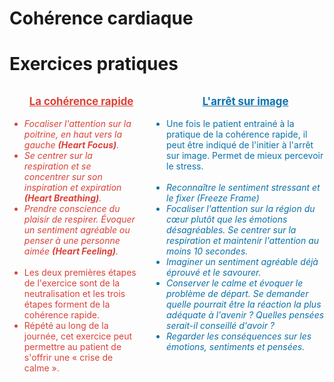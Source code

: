<!-- Title: Cohérence cardiaque
     Menu: Pour les psychologues / Cohérence cardiaque
     Created: 2023-05-30 -->

# Cohérence cardiaque

<object class="schema" type="image/svg+xml" data="/static/psycho/coherence.svg"></object>

# Exercices pratiques

<div class="columns">
    <ul style="color: #db4239;">
        <div class="exercise">La cohérence rapide</div>
        <li><i>Focaliser l'attention sur la poitrine, en haut vers la gauche <b>(Heart Focus)</b>.</i>
        <li><i>Se centrer sur la respiration et se concentrer sur son inspiration et expiration <b>(Heart Breathing)</b>.</i>
        <li><i>Prendre conscience du plaisir de respirer. Évoquer un sentiment agréable ou penser à une personne aimée <b>(Heart Feeling)</b>.</i><br><br>
        <li>Les deux premières étapes de l'exercice sont de la neutralisation et les trois étapes forment de la cohérence rapide. 
        <li>Répété au long de la journée, cet exercice peut permettre au patient de s'offrir une « crise de calme ».
    </ul>
    <ul style="color: #0c72ab;">
         <div class="exercise">L'arrêt sur image</div>
         <li>Une fois le patient entrainé à la pratique de la cohérence rapide, il peut être indiqué de l'initier à l'arrêt sur image. Permet de mieux percevoir le stress.<br><br>
         <li><i>Reconnaître le sentiment stressant et le fixer (Freeze Frame)</i>
         <li><i>Focaliser l'attention sur la région du cœur  plutôt que les émotions désagréables. Se centrer sur la respiration et maintenir l'attention au moins 10 secondes.</i>
         <li><i>Imaginer un sentiment agréable déjà éprouvé et le savourer.</i>
         <li><i>Conserver le calme et évoquer le problème de départ. Se demander quelle pourrait être la réaction la plus adéquate à l'avenir ? Quelles pensées serait-il conseillé d'avoir ?</i>
         <li><i>Regarder les conséquences sur les émotions, sentiments et pensées.</i> 
    </ul>
</div>

<style>
    .exercise {
        margin-bottom: 1em;
        text-decoration: underline;
        text-align: center;
        font-size: 1.2em;
        font-weight: bold;
    }
</style>
